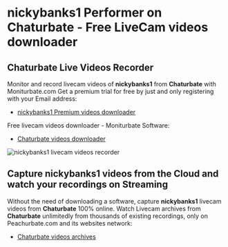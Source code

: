 # nickybanks1 Performer on Chaturbate - Free LiveCam videos downloader

## Chaturbate Live Videos Recorder

Monitor and record livecam videos of **nickybanks1** from **Chaturbate** with Moniturbate.com
Get a premium trial for free by just and only registering with your Email address:
* [nickybanks1 Premium videos downloader](https://moniturbate.com/request-demo-licence-key.html)

Free livecam videos downloader - Moniturbate Software:
* [Chaturbate videos downloader](https://moniturbate.com/moniturbate-download-software.html)

![nickybanks1 livecam videos recorder](https://peachurnet.com/templates/moniturbate-software.png)


## Capture nickybanks1 videos from the Cloud and watch your recordings on Streaming

Without the need of downloading a software, capture **nickybanks1** livecam videos from **Chaturbate** 100% online.
Watch Livecam archives from **Chaturbate** unlimitedly from thousands of existing recordings, only on Peachurbate.com and its websites network:
* [Chaturbate videos archives](https://peachurnet.com/)